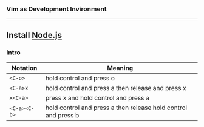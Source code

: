 ### Vim as Development Invironment

---
Install [Node.js](https://nodejs.org/en/download/)
---

### Intro
| Notation |    Meaning   |
|----------|--------------|
| `<C-o>`    | hold control and press o |
| `<C-a>x` | hold control and press a then release and press x |
| `x<C-a>` | press x and hold control and press a |
| `<C-a><C-b>` | hold control and press a then release hold control and press b |